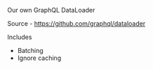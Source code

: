 Our own GraphQL DataLoader

Source - https://github.com/graphql/dataloader

Includes

- Batching
- Ignore caching
